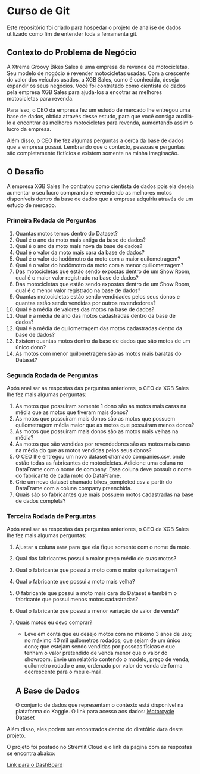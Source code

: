 # Curso de Git
Este repositório foi criado para hospedar o projeto de analise de dados utilizado como fim de entender toda a ferramenta git. 

## Contexto do Problema de Negócio

A Xtreme Groovy Bikes Sales é uma empresa de revenda de motocicletas. Seu modelo de nogócio é revender motocicletas usadas. Com a crescente do valor dos veículos usados, a XGB Sales, como é conhecida, deseja expandir os seus negócios. Você foi contratado como cientista de dados pela empresa XGB Sales para ajudá-los a encotrar as melhores motocicletas para revenda. 

Para isso, o CEO da empresa fez um estudo de mercado lhe entregou uma base de dados, obtida através desse estudo, para que você consiga auxiliá-lo a encontrar as melhores motocicletas para revenda, aumentando assim o lucro da empresa.

Além disso, o CEO lhe fez algumas perguntas a cerca da base de dados que a empresa possui.
Lembrando que o contexto, pessoas e perguntas são completamente fictícios e existem somente na minha imaginação.

## O Desafio

A empresa XGB Sales lhe contratou como cientista de dados pois ela deseja aumentar o seu lucro comprando e revendendo as melhores motos disponíveis dentro da base de dados que a empresa adquiriu através de um estudo de mercado. 

### Primeira Rodada de Perguntas


1. Quantas motos temos dentro do Dataset?
2. Qual é o ano da moto mais antiga da base de dados?
3. Qual é o ano da moto mais nova da base de dados?
4. Qual é o valor da moto mais cara da base de dados?
5. Qual é o valor do hodômotro da moto com a maior quilometragem?
6. Qual é o valor do hodômotro da moto com a menor quiilometragem?
7. Das motocicletas que estão sendo expostas dentro de um Show Room, qual é o maior valor registrado na base de dados?
8. Das motocicletas que estão sendo expostas dentro de um Show Room, qual é o menor valor registrado na base de dados?
9. Quantas motocicletas estão sendo vendidades pelos seus donos e quantas estão sendo vendidas por outros revendedores?
10. Qual é a média de valores das motos na base de dados?
11. Qual é a média de ano das motos cadastradas dentro da base de dados?
12. Qual é a média de quilometragem das motos cadastradas dentro da base de dados?
13. Existem quantas motos dentro da base de dados que são motos de um único dono?
14. As motos com menor quilometragem são as motos mais baratas do Dataset?

### Segunda Rodada de Perguntas

Após analisar as respostas das perguntas anteriores, o CEO da XGB Sales lhe fez mais algumas perguntas:

1. As motos que possuiram somente 1 dono são as motos mais caras na média que as motos que tiveram mais donos?
2. As motos que possuiram mais donos são as motos que possuem quilometragem média maior que as motos que possuiram menos donos?
3. As motos que possuiram mais donos são as motos mais velhas na média?
4. As motos que são vendidas por revendedores são as motos mais caras na média do que as motos vendidas pelos seus donos?
5. O CEO lhe entregou um novo dataset chamado companies.csv, onde estão todas as fabricantes de motocicletas. Adicione uma coluna no DataFrame com o nome de company. Essa coluna deve possuir o nome do fabricante de cada moto do DataFrame.
6. Crie um novo dataset chamado bikes_completed.csv a partir do DataFrame com a coluna company preenchida.
7. Quais são so fabricantes que mais possuem motos cadastradas na base de dados completa?

### Terceira Rodada de Perguntas

Após analisar as respostas das perguntas anteriores, o CEO da XGB Sales lhe fez mais algumas perguntas:

1. Ajustar a coluna `name` para que ela fique somente com o nome da moto.
2. Qual das fabricantes possui o maior preço médio de suas motos?
3. Qual o fabricante que possui a moto com o maior quilometragem?
4. Qual o fabricante que possui a moto mais velha?
5. O fabricante que possui a moto mais cara do Dataset é também o fabricante que possui menos motos cadastradas?
6. Qual o fabricante que possui a menor variação de valor de venda?
7. Quais motos eu devo comprar? 
   - Leve em conta que eu desejo motos com no máximo 3 anos de uso; no máximo 40 mil quilometros rodados; que sejam de um único dono; que estejam sendo vendidas por possoas físicas e que tenham o valor pretendido de venda menor que o valor do showroom. Envie um relatório contendo o modelo, preço de venda, quilometro rodado e ano, ordenado por valor de venda de forma decrescente para o meu e-mail.

   ## A Base de Dados

   O conjunto de dados que representam o contexto está disponível na plataforma do Kaggle. O link para acesso aos dados: [Motorcycle Dataset](https://www.kaggle.com/datasets/nehalbirla/motorcycle-dataset)

Além disso, eles podem ser encontrados dentro do diretóirio `data` deste projeto.

O projeto foi postado no Stremlit Cloud e o link da pagina com as respostas se encontra abaixo:

[Link para o DashBoard](https://pedrosafelipe-curso-git-cds-app-ml1dwb.streamlit.app/)